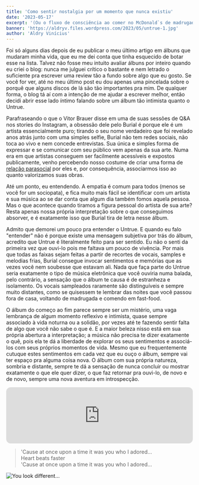 ```yaml
---
title: 'Como sentir nostalgia por um momento que nunca existiu'
date: '2023-05-17'
excerpt: '(Ou o fluxo de consciência ao comer no McDonald`s de madrugada)'
banner: 'https://aldryv.files.wordpress.com/2023/05/untrue-1.jpg'
author: 'Aldry Vinícius'
---
```


Foi só alguns dias depois de eu publicar o meu último artigo em álbuns que mudaram minha vida, que eu me dei conta que tinha esquecido de botar esse na lista. Talvez não fosse meu intuito avaliar álbuns por inteiro quando eu criei o blog: nunca me julguei crítico o bastante e nem letrado o suficiente pra escrever uma review tão a fundo sobre algo que eu gosto. Se você for ver, até no meu último post eu dou apenas uma pincelada sobre o porquê que alguns discos de lá são tão importantes pra mim. De qualquer forma, o blog tá aí com a intenção de me ajudar a escrever melhor, então decidi abrir esse lado íntimo falando sobre um álbum tão intimista quanto o Untrue.

Parafraseando o que o Vitor Brauer disse em uma de suas sessões de Q&A nos stories do Instagram, a obsessão dele pelo Burial é porque ele é um artista essencialmente puro; tirando o seu nome verdadeiro que foi revelado anos atrás junto com uma simples selfie, Burial não tem redes sociais, não toca ao vivo e nem concede entrevistas. Sua única e simples forma de expressar e se comunicar com seu público vem apenas da sua arte. Numa era em que artistas conseguem ser facilmente acessíveis e expostos publicamente, venho percebendo nosso costume de criar uma forma de [relação parasocial](https://repositorio.animaeducacao.com.br/handle/ANIMA/19693#:~:text=Rela%C3%A7%C3%B5es%20parassociais%20s%C3%A3o%20rela%C3%A7%C3%B5es%20unilaterais,proximidade%20direcionada%20%C3%A0%20figura%20midi%C3%A1tica.) por eles e, por consequência, associarmos isso ao quanto valorizamos suas obras.

Até um ponto, eu entendendo. A empatia é comum para todos (menos se você for um sociopata), e fica muito mais fácil se identificar com um artista e sua música ao se dar conta que algum dia também fomos aquela pessoa. Mas o que acontece quando tiramos a figura pessoal do artista de sua arte? Resta apenas nossa própria interpretação sobre o que conseguimos absorver, e é exatamente isso que Burial tira de letra nesse álbum.

Admito que demorei um pouco pra entender o Untrue. E quando eu falo "entender" não é porque existe uma mensagem subjetiva por trás do álbum, acredito que Untrue é literalmente feito para ser sentido. Eu não o senti da primeira vez que ouvi-lo pois me faltava um pouco de vivência. Por mais que todas as faixas sejam feitas a partir de recortes de vocais, samples e melodias frias, Burial consegue invocar sentimentos e memórias que as vezes você nem soubesse que estavam ali. Nada que faça parte do Untrue seria exatamente o tipo de música eletrônica que você ouviria numa balada, pelo contrário, a sensação que o álbum te causa é de estranheza e isolamento. Os vocais sampleados raramente são distinguíveis e sempre muito distantes, como se quisessem te lembrar das noites que você passou fora de casa, voltando de madrugada e comendo em fast-food.

O álbum do começo ao fim parece sempre ser um mistério, uma vaga lembrança de algum momento reflexivo e intimista, quase sempre associado à vida noturna ou a solidão, por vezes até te fazendo sentir falta de algo que você não sabe o que é. E a maior beleza nisso está em sua própria abertura a interpretação; a música não precisa te dizer exatamente o quê, pois ela te dá a liberdade de explorar os seus sentimentos e associá-los com seus próprios momentos de vida. Mesmo que eu frequentemente cutuque estes sentimentos em cada vez que eu ouço o álbum, sempre vai ter espaço pra alguma coisa nova. O álbum com sua própria natureza, sombria e distante, sempre te dá a sensação de nunca concluir ou mostrar exatamente o que ele quer dizer, o que faz retornar pra ouvi-lo, de novo e de novo, sempre uma nova aventura em introspecção.

<iframe style="border-radius:12px" src="https://open.spotify.com/embed/track/7vZTj01UKQ6OuTItkQfxuy?utm_source=generator" width="100%" height="152" frameBorder="0" allowfullscreen="" allow="autoplay; clipboard-write; encrypted-media; fullscreen; picture-in-picture" loading="lazy"></iframe>

>'Cause at once upon a time it was you who I adored...<br/>
>Heart beats faster <br/>
>'Cause at once upon a time it was you who I adored... <br/>

![You look different...](https://aldryv.files.wordpress.com/2023/05/inmcdonalds.jpg)